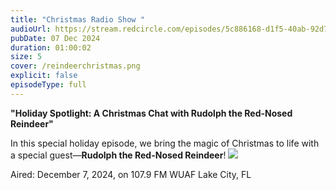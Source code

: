 ```yaml
---
title: "Christmas Radio Show "
audioUrl: https://stream.redcircle.com/episodes/5c886168-d1f5-40ab-92d7-8d56390d91a7/stream.mp3
pubDate: 07 Dec 2024
duration: 01:00:02
size: 5
cover: /reindeerchristmas.png
explicit: false
episodeType: full
---
```

**"Holiday Spotlight: A Christmas Chat with Rudolph the Red-Nosed Reindeer"**

In this special holiday episode, we bring the magic of Christmas to life with a special guest—**Rudolph the Red-Nosed Reindeer**! ![](https://fonts.gstatic.com/s/e/notoemoji/15.1/1f98c/72.png)

Aired: December 7, 2024, on 107.9 FM WUAF Lake City, FL